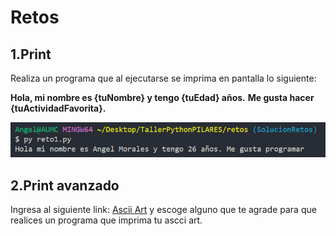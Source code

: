 # Retos

## 1.Print
Realiza un programa que al ejecutarse se imprima en pantalla lo siguiente:

**Hola, mi nombre es {tuNombre} y tengo {tuEdad} años.**
**Me gusta hacer {tuActividadFavorita}.**

![Reto1](https://github.com/angelumoca21/TallerPythonPILARES/blob/main/img/reto1.png)

## 2.Print avanzado
Ingresa al siguiente link: [Ascii Art](https://www.asciiart.eu/) y escoge alguno que te agrade para que realices un programa que imprima tu ascci art.